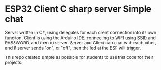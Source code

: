 # ESP32 Client C sharp server Simple chat
 
Server written in C#, using delegates for each client connection into its own function.
Client is using the Arduino IDE, connecting to WIFI using SSID and PASSWORD, and then to server.
Server and Client can chat with each other, and if server sends "on", or "off", then the led at the ESP will trigger.

This repo created simple as possible for students to use this code for their projects.